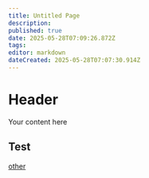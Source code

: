 ```yaml
---
title: Untitled Page
description: 
published: true
date: 2025-05-28T07:09:26.872Z
tags: 
editor: markdown
dateCreated: 2025-05-28T07:07:30.914Z
---
```


# Header
Your content here

## Test
[other](./other#zahodit)